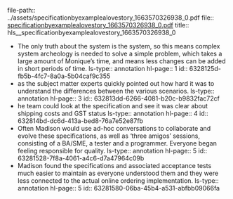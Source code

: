 file-path:: ../assets/specificationbyexamplealovestory_1663570326938_0.pdf
file:: [specificationbyexamplealovestory_1663570326938_0.pdf](../assets/specificationbyexamplealovestory_1663570326938_0.pdf)
title:: hls__specificationbyexamplealovestory_1663570326938_0

- The only truth about the system is the system, so this means complex system archeology is needed to solve a simple problem, which takes a large amount of Monique’s time, and means less changes can be added in short periods of time.
  ls-type:: annotation
  hl-page:: 1
  id:: 6328125d-fb5b-4fc7-8a0a-5b04caf9c355
- as the subject matter experts quickly pointed out how hard it was to understand the differences between the various scenarios.
  ls-type:: annotation
  hl-page:: 3
  id:: 632813dd-6266-4081-b20c-b9832fac72cf
- he team could look at the specification and see it was clear about shipping costs and GST status
  ls-type:: annotation
  hl-page:: 4
  id:: 632814bd-dc6d-413a-bed8-76a7e52e87fb
- Often Madison would use ad-hoc conversations to collaborate and evolve these specifications, as well as ‘three amigos’ sessions, consisting of a BA/SME, a tester and a programmer. Everyone began feeling responsible for quality.
  ls-type:: annotation
  hl-page:: 5
  id:: 63281528-7f8a-4061-a4c6-d7a47964c09b
- Madison found the specifications and associated acceptance tests much easier to maintain as everyone understood them and they were less connected to the actual online ordering implementation.
  ls-type:: annotation
  hl-page:: 5
  id:: 63281580-06ba-45b4-a531-abfbb09066fa